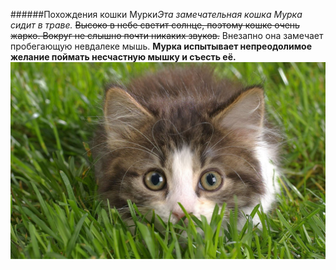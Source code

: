 ######Похождения кошки Мурки*Эта замечательная кошка Мурка сидит в траве.* ~~Высоко в небе светит солнце, поэтому кошке очень жарко. Вокруг не слышно почти никаких звуков.~~ Внезапно она замечает пробегающую невдалеке мышь. **Мурка испытывает непреодолимое желание поймать несчастную мышку и съесть её.**
![](Кошка.jpg)
